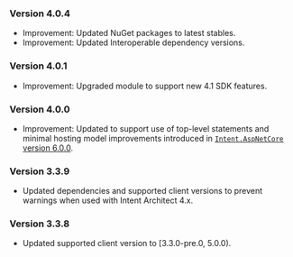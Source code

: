 ### Version 4.0.4

- Improvement: Updated NuGet packages to latest stables.
- Improvement: Updated Interoperable dependency versions.

### Version 4.0.1

- Improvement: Upgraded module to support new 4.1 SDK features.

### Version 4.0.0

- Improvement: Updated to support use of top-level statements and minimal hosting model improvements introduced in [`Intent.AspNetCore` version 6.0.0](https://github.com/IntentArchitect/Intent.Modules.NET/blob/development/Modules/Intent.Modules.AspNetCore/release-notes.md#version-600).

### Version 3.3.9

- Updated dependencies and supported client versions to prevent warnings when used with Intent Architect 4.x.

### Version 3.3.8

- Updated supported client version to [3.3.0-pre.0, 5.0.0).
